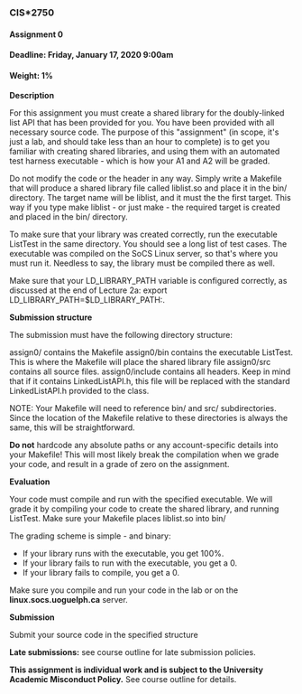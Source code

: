 ### CIS*2750

#### Assignment 0

#### Deadline: Friday, January 17, 2020 9:00am

#### Weight: 1%

**Description**

For this assignment you must create a shared library for the doubly-linked list API that has been
provided for you. You have been provided with all necessary source code. The purpose of this
"assignment" (in scope, it's just a lab, and should take less than an hour to complete) is to get you
familiar with creating shared libraries, and using them with an automated test harness executable -
which is how your A1 and A2 will be graded.

Do not modify the code or the header in any way. Simply write a Makefile that will produce a
shared library file called liblist.so and place it in the bin/ directory. The target name will be
liblist, and it must the the first target. This way if you type make liblist - or just make - the
required target is created and placed in the bin/ directory.

To make sure that your library was created correctly, run the executable ListTest in the same
directory. You should see a long list of test cases. The executable was compiled on the SoCS Linux
server, so that's where you must run it. Needless to say, the library must be compiled there as well.

Make sure that your LD_LIBRARY_PATH variable is configured correctly, as discussed at the end of
Lecture 2a: export LD_LIBRARY_PATH=$LD_LIBRARY_PATH:.

**Submission structure**

The submission must have the following directory structure:

assign0/ contains the Makefile
assign0/bin contains the executable ListTest. This is where the Makefile will place
the shared library file
assign0/src contains all source files.
assign0/include contains all headers. Keep in mind that if it contains LinkedListAPI.h,
this file will be replaced with the standard LinkedListAPI.h provided to
the class.

NOTE: Your Makefile will need to reference bin/ and src/ subdirectories. Since the location of
the Makefile relative to these directories is always the same, this will be straightforward.

**Do not** hardcode any absolute paths or any account-specific details into your Makefile! This will
most likely break the compilation when we grade your code, and result in a grade of zero on the
assignment.

**Evaluation**

Your code must compile and run with the specified executable. We will grade it by compiling your
code to create the shared library, and running ListTest. Make sure your Makefile places
liblist.so into bin/

The grading scheme is simple - and binary:

- If your library runs with the executable, you get 100%.
- If your library fails to run with the executable, you get a 0.
- If your library fails to compile, you get a 0.

Make sure you compile and run your code in the lab or on the **linux.socs.uoguelph.ca** server.

**Submission**

Submit your source code in the specified structure

**Late submissions:** see course outline for late submission policies.

**This assignment is individual work and is subject to the University Academic Misconduct
Policy.** See course outline for details.



